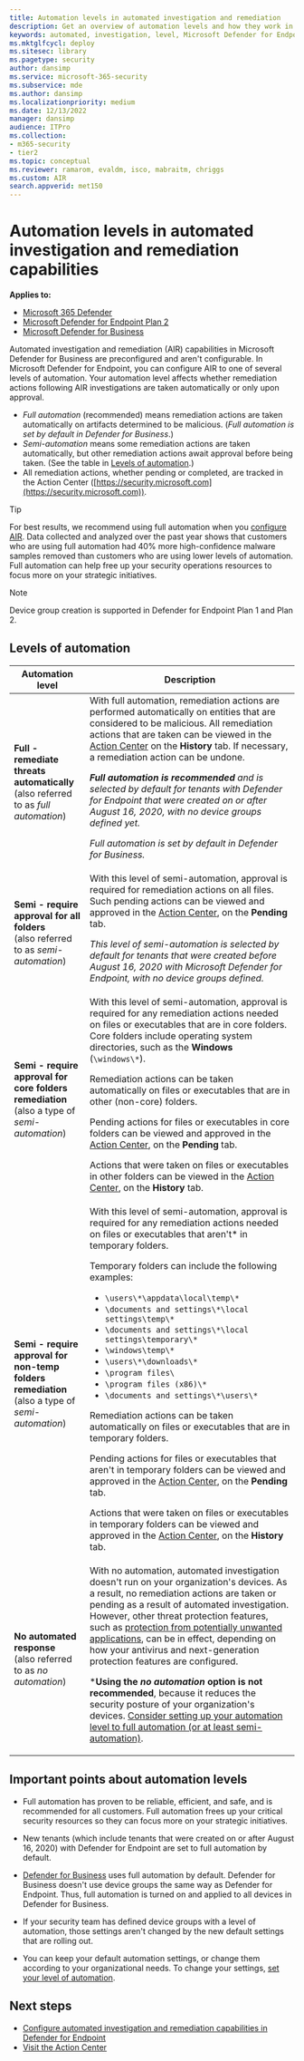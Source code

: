 ```yaml
---
title: Automation levels in automated investigation and remediation
description: Get an overview of automation levels and how they work in Microsoft Defender for Endpoint
keywords: automated, investigation, level, Microsoft Defender for Endpoint
ms.mktglfcycl: deploy
ms.sitesec: library
ms.pagetype: security
author: dansimp
ms.service: microsoft-365-security
ms.subservice: mde
ms.author: dansimp
ms.localizationpriority: medium
ms.date: 12/13/2022
manager: dansimp
audience: ITPro
ms.collection: 
- m365-security
- tier2
ms.topic: conceptual
ms.reviewer: ramarom, evaldm, isco, mabraitm, chriggs
ms.custom: AIR
search.appverid: met150
---
```


# Automation levels in automated investigation and remediation capabilities

**Applies to:**

- [Microsoft 365 Defender](https://go.microsoft.com/fwlink/?linkid=2118804)
- [Microsoft Defender for Endpoint Plan 2](https://go.microsoft.com/fwlink/p/?linkid=2154037)
- [Microsoft Defender for Business](../defender-business/mdb-overview.md)

Automated investigation and remediation (AIR) capabilities in Microsoft Defender for Business are preconfigured and aren't configurable. In Microsoft Defender for Endpoint, you can configure AIR to one of several levels of automation. Your automation level affects whether remediation actions following AIR investigations are taken automatically or only upon approval.

- *Full automation* (recommended) means remediation actions are taken automatically on artifacts determined to be malicious. (*Full automation is set by default in Defender for Business*.)
- *Semi-automation* means some remediation actions are taken automatically, but other remediation actions await approval before being taken. (See the table in [Levels of automation](#levels-of-automation).)
- All remediation actions, whether pending or completed, are tracked in the Action Center ([https://security.microsoft.com](https://security.microsoft.com)).

> [!TIP]
> For best results, we recommend using full automation when you [configure AIR](configure-automated-investigations-remediation.md). Data collected and analyzed over the past year shows that customers who are using full automation had 40% more high-confidence malware samples removed than customers who are using lower levels of automation. Full automation can help free up your security operations resources to focus more on your strategic initiatives.

> [!NOTE]
> Device group creation is supported in Defender for Endpoint Plan 1 and Plan 2.

## Levels of automation

|Automation level|Description|
|---|---|
|**Full - remediate threats automatically** <br> (also referred to as *full automation*)|With full automation, remediation actions are performed automatically on entities that are considered to be malicious. All remediation actions that are taken can be viewed in the [Action Center](auto-investigation-action-center.md) on the **History** tab. If necessary, a remediation action can be undone. <p> ***Full automation is recommended** and is selected by default for tenants with Defender for Endpoint that were created on or after August 16, 2020, with no device groups defined yet.*<p>*Full automation is set by default in Defender for Business.*|
|**Semi - require approval for all folders** <br> (also referred to as *semi-automation*)|With this level of semi-automation, approval is required for remediation actions on all files. Such pending actions can be viewed and approved in the [Action Center](auto-investigation-action-center.md), on the **Pending** tab. <p> *This level of semi-automation is selected by default for tenants that were created before August 16, 2020 with Microsoft Defender for Endpoint, with no device groups defined.*|
|**Semi - require approval for core folders remediation** <br> (also a type of *semi-automation*)|With this level of semi-automation, approval is required for any remediation actions needed on files or executables that are in core folders. Core folders include operating system directories, such as the **Windows** (`\windows\*`). <p> Remediation actions can be taken automatically on files or executables that are in other (non-core) folders. <p> Pending actions for files or executables in core folders can be viewed and approved in the [Action Center](auto-investigation-action-center.md), on the **Pending** tab. <p> Actions that were taken on files or executables in other folders can be viewed in the [Action Center](auto-investigation-action-center.md), on the **History** tab.|
|**Semi - require approval for non-temp folders remediation** <br> (also a type of *semi-automation*)|With this level of semi-automation, approval is required for any remediation actions needed on files or executables that aren't* in temporary folders. <p> Temporary folders can include the following examples: <ul><li>`\users\*\appdata\local\temp\*`</li><li>`\documents and settings\*\local settings\temp\*`</li><li>`\documents and settings\*\local settings\temporary\*`</li><li>`\windows\temp\*`</li><li>`\users\*\downloads\*`</li><li>`\program files\`</li><li>`\program files (x86)\*`</li><li>`\documents and settings\*\users\*`</li></ul> <p> Remediation actions can be taken automatically on files or executables that are in temporary folders. <p> Pending actions for files or executables that aren't in temporary folders can be viewed and approved in the [Action Center](auto-investigation-action-center.md), on the **Pending** tab. <p> Actions that were taken on files or executables in temporary folders can be viewed and approved in the [Action Center](auto-investigation-action-center.md), on the **History** tab.|
|**No automated response** <br> (also referred to as *no automation*)|With no automation, automated investigation doesn't run on your organization's devices. As a result, no remediation actions are taken or pending as a result of automated investigation. However, other threat protection features, such as [protection from potentially unwanted applications](/windows/security/threat-protection/microsoft-defender-antivirus/detect-block-potentially-unwanted-apps-microsoft-defender-antivirus), can be in effect, depending on how your antivirus and next-generation protection features are configured. <p> ***Using the *no automation* option is not recommended**, because it reduces the security posture of your organization's devices. [Consider setting up your automation level to full automation (or at least semi-automation)](/microsoft-365/security/defender-endpoint/machine-groups).|

## Important points about automation levels

- Full automation has proven to be reliable, efficient, and safe, and is recommended for all customers. Full automation frees up your critical security resources so they can focus more on your strategic initiatives.

- New tenants (which include tenants that were created on or after August 16, 2020) with Defender for Endpoint are set to full automation by default.

- [Defender for Business](../defender-business/compare-mdb-m365-plans.md) uses full automation by default. Defender for Business doesn't use device groups the same way as Defender for Endpoint. Thus, full automation is turned on and applied to all devices in Defender for Business.

- If your security team has defined device groups with a level of automation, those settings aren't changed by the new default settings that are rolling out.

- You can keep your default automation settings, or change them according to your organizational needs. To change your settings, [set your level of automation](/microsoft-365/security/defender-endpoint/configure-automated-investigations-remediation#set-up-device-groups).

## Next steps

- [Configure automated investigation and remediation capabilities in Defender for Endpoint](configure-automated-investigations-remediation.md)
- [Visit the Action Center](/microsoft-365/security/defender-endpoint/auto-investigation-action-center#the-action-center)

